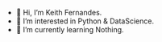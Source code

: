 - 👋 Hi, I’m Keith Fernandes.
- 👀 I’m interested in Python & DataScience.
- 🌱 I’m currently learning Nothing.

<!---
Keithferns311/Keithferns311 is a ✨ special ✨ repository because its `README.md` (this file) appears on your GitHub profile.
You can click the Preview link to take a look at your changes.
--->
